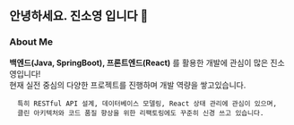 ## 안녕하세요. 진소영 입니다 👋   

   ### About Me   
   **백엔드(Java, SpringBoot), 프론트엔드(React)** 를 활용한 개발에 관심이 많은 진소영입니다!   
   현재 실전 중심의 다양한 프로젝트를 진행하며 개발 역량을 쌓고있습니다.   

      특히 RESTful API 설계, 데이터베이스 모델링, React 상태 관리에 관심이 있으며,  
      클린 아키텍처와 코드 품질 향상을 위한 리팩토링에도 꾸준히 신경 쓰고 있습니다.
   
   
<!--
**soyoungJin44/soyoungJin44** is a ✨ _special_ ✨ repository because its `README.md` (this file) appears on your GitHub profile.

Here are some ideas to get you started:

- 🔭 I’m currently working on ...
- 🌱 I’m currently learning ...
- 👯 I’m looking to collaborate on ...
- 🤔 I’m looking for help with ...
- 💬 Ask me about ...
- 📫 How to reach me: ...
- 😄 Pronouns: ...
- ⚡ Fun fact: ...
-->
